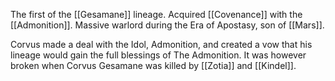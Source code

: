 The first of the [[Gesamane]] lineage. Acquired [[Covenance]] with the [[Admonition]]. Massive warlord during the Era of Apostasy, son of [[Mars]]. 

Corvus made a deal with the Idol, Admonition, and created a vow that his lineage would gain the full blessings of The Admonition. It was however broken when Corvus Gesamane was killed by [[Zotia]] and [[Kindel]].